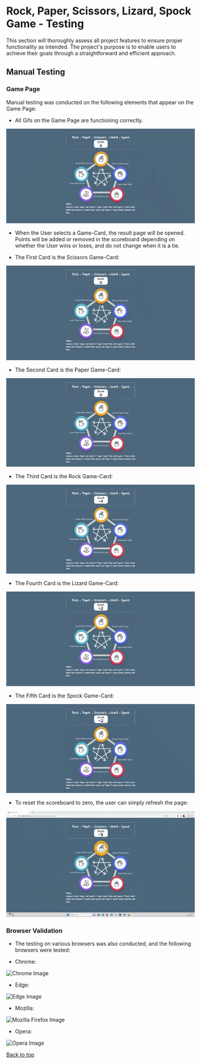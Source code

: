 # Rock, Paper, Scissors, Lizard, Spock Game - Testing

This section will thoroughly assess all project features to ensure proper functionality as intended. The project's purpose is to enable users to achieve their goals through a straightforward and efficient approach.

## Manual Testing

### Game Page

Manual testing was conducted on the following elements that appear on the Game Page:

- All Gifs on the Game Page are functioning correctly.

 ![Home Interface](assets/images/testing/home.gif)

- When the User selects a Game-Card, the result page will be opened. Points will be added or removed in the scoreboard depending on whether the User wins or loses, and do not change when it is a tie.

- The First Card is the Scissors Game-Card:

![Scissors Game-Card](assets/images/testing/scissors-card.gif)

- The Second Card is the Paper Game-Card:

![Paper Game-Card](assets/images/testing/paper-card.gif)

- The Third Card is the Rock Game-Card:

![Rock Game-Card](assets/images/testing/rock-card.gif)

- The Fourth Card is the Lizard Game-Card:

![Lizard Game-Card](assets/images/testing/lizard-card.gif)

- The Fifth Card is the Spock Game-Card:

![Spock Game-Card](assets/images/testing/spock-card.gif)

- To reset the scoreboard to zero, the user can simply refresh the page:

![Scoreboard to Zero](assets/images/testing/score.gif)

### Browser Validation

- The testing on various browsers was also conducted, and the following browsers were tested:

- Chrome:

![Chrome Image](assets/images/testing/chrome.gif)

- Edge:

![Edge Image](assets/images/testing/edge.gif)
    
- Mozilla:

![Mozilla Firefox Image](assets/images/testing/mozila.gif)

- Opera:

![Opera Image](assets/images/testing/opera.gif)

[Back to top](#rock-paper-scissors-lizard-spock-game---testing)
